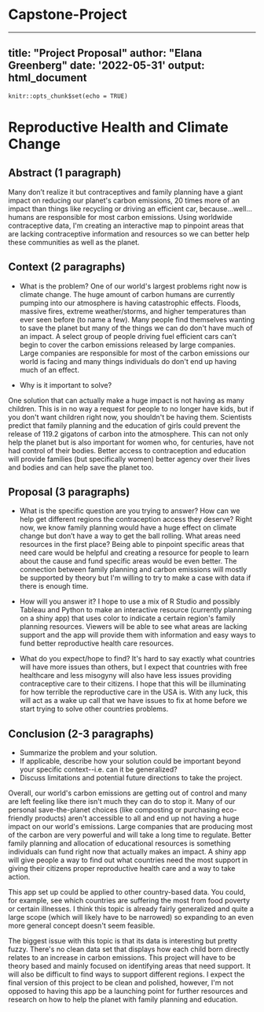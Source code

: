 # Capstone-Project

---
title: "Project Proposal"
author: "Elana Greenberg"
date: '2022-05-31'
output: html_document
---

```{r setup, include=FALSE}
knitr::opts_chunk$set(echo = TRUE)
```

# Reproductive Health and Climate Change

## Abstract (1 paragraph)

Many don’t realize it but contraceptives and family planning have a giant impact on reducing our planet's carbon emissions, 20 times more of an impact than things like recycling or driving an efficient car, because…well... humans are responsible for most carbon emissions. Using worldwide contraceptive data, I'm creating an interactive map to pinpoint areas that are lacking contraceptive information and resources so we can better help these communities as well as the planet. 

## Context (2 paragraphs)

- What is the problem?
One of our world's largest problems right now is climate change. The huge amount of carbon humans are currently pumping into our atmosphere is having catastrophic effects. Floods, massive fires, extreme weather/storms, and higher temperatures than ever seen before (to name a few). Many people find themselves wanting to save the planet but many of the things we can do don't have much of an impact. A select group of people driving fuel efficient cars can’t begin to cover the carbon emissions released by large companies. Large companies are responsible for most of the carbon emissions our world is facing and many things individuals do don't end up having much of an effect.

- Why is it important to solve?

One solution that can actually make a huge impact is not having as many children. This is in no way a request for people to no longer have kids, but if you don't want children right now, you shouldn't be having them. Scientists predict that family planning and the education of girls could prevent the release of 119.2 gigatons of carbon into the atmosphere. This can not only help the planet but is also important for women who, for centuries, have not had control of their bodies. Better access to contraception and education will provide families (but specifically women) better agency over their lives and bodies and can help save the planet too.

## Proposal (3 paragraphs)

- What is the specific question are you trying to answer?
How can we help get different regions the contraception access they deserve? Right now, we know family planning would have a huge effect on climate change but don’t have a way to get the ball rolling. What areas need resources in the first place? Being able to pinpoint specific areas that need care would be helpful and creating a resource for people to learn about the cause and fund specific areas would be even better. The connection between family planning and carbon emissions will mostly be supported by theory but I'm willing to try to make a case with data if there is enough time.

- How will you answer it?
I hope to use a mix of R Studio and possibly Tableau and Python to make an interactive resource (currently planning on a shiny app) that uses color to indicate a certain region's family planning resources. Viewers will be able to see what areas are lacking support and the app will provide them with information and easy ways to fund better reproductive health care resources.

- What do you expect/hope to find?
It's hard to say exactly what countries will have more issues than others, but I expect that countries with free healthcare and less misogyny will also have less issues providing contraceptive care to their citizens. I hope that this will be illuminating for how terrible the reproductive care in the USA is. With any luck, this will act as a wake up call that we have issues to fix at home before we start trying to solve other countries problems.

## Conclusion (2-3 paragraphs)

- Summarize the problem and your solution.
- If applicable, describe how your solution could be important beyond your specific context--i.e. can it be generalized?
- Discuss limitations and potential future directions to take the project.

Overall, our world's carbon emissions are getting out of control and many are left feeling like there isn't much they can do to stop it. Many of our personal save-the-planet choices (like composting or purchasing eco-friendly products) aren't accessible to all and end up not having a huge impact on our world's emissions. Large companies that are producing most of the carbon are very powerful and will take a long time to regulate. Better family planning and allocation of educational resources is something individuals can fund right now that actually makes an impact. A shiny app will give people a way to find out what countries need the most support in giving their citizens proper reproductive health care and a way to take action. 

This app set up could be applied to other country-based data. You could, for example, see which countries are suffering the most from food poverty or certain illnesses. I think this topic is already fairly generalized and quite a large scope (which will likely have to be narrowed) so expanding to an even more general concept doesn't seem feasible.

The biggest issue with this topic is that its data is interesting but pretty fuzzy. There's no clean data set that displays how each child born directly relates to an increase in carbon emissions. This project will have to be theory based and mainly focused on identifying areas that need support. It will also be difficult to find ways to support different regions. I expect the final version of this project to be clean and polished, however, I'm not opposed to having this app be a launching point for further resources and research on how to help the planet with family planning and education.
  
  
